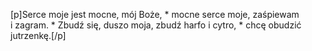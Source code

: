 [p]Serce moje jest mocne, mój Boże, * mocne serce moje, zaśpiewam i zagram. * Zbudź się, duszo moja, zbudź harfo i cytro, * chcę obudzić jutrzenkę.[/p]
